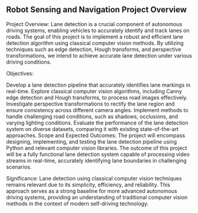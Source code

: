 ## Robot Sensing and Navigation Project Overview

Project Overview:
Lane detection is a crucial component of autonomous driving systems, enabling vehicles to accurately identify and track lanes on roads. The goal of this project is to implement a robust and efficient lane detection algorithm using classical computer vision methods. By utilizing techniques such as edge detection, Hough transforms, and perspective transformations, we intend to achieve accurate lane detection under various driving conditions.

Objectives:

Develop a lane detection pipeline that accurately identifies lane markings in real-time.
Explore classical computer vision algorithms, including Canny edge detection and Hough transforms, to process road images effectively.
Investigate perspective transformations to rectify the lane region and ensure consistency across different camera angles.
Implement methods to handle challenging road conditions, such as shadows, occlusions, and varying lighting conditions.
Evaluate the performance of the lane detection system on diverse datasets, comparing it with existing state-of-the-art approaches.
Scope and Expected Outcomes:
The project will encompass designing, implementing, and testing the lane detection pipeline using Python and relevant computer vision libraries. The outcome of this project will be a fully functional lane detection system capable of processing video streams in real-time, accurately identifying lane boundaries in challenging scenarios.

Significance:
Lane detection using classical computer vision techniques remains relevant due to its simplicity, efficiency, and reliability. This approach serves as a strong baseline for more advanced autonomous driving systems, providing an understanding of traditional computer vision methods in the context of modern self-driving technology.
